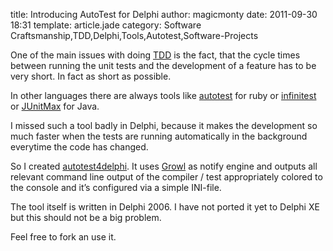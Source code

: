 title: Introducing AutoTest for Delphi
author: magicmonty
date: 2011-09-30 18:31
template: article.jade
category: Software Craftsmanship,TDD,Delphi,Tools,Autotest,Software-Projects

One of the main issues with doing [TDD](http://en.wikipedia.org/wiki/Test-driven_development) is the fact, that the cycle times between running the unit tests and the development of a feature has to be very short. In fact as short as possible.

In other languages there are always tools like [autotest](http://www.zenspider.com/ZSS/Products/ZenTest/) for ruby or [infinitest](http://infinitest.github.com/) or [JUnitMax](http://www.junitmax.com/) for Java.

I missed such a tool badly in Delphi, because it makes the development so much faster when the tests are running automatically in the background everytime the code has changed.

So I created [autotest4delphi](http://github.com/magicmonty/autotest4delphi). It uses [Growl](http://www.growlforwindows.com/gfw/default.aspx) as notify engine and outputs all relevant command line output of the compiler / test appropriately colored to the console and it’s configured via a simple INI-file.

The tool itself is written in Delphi 2006. I have not ported it yet to Delphi XE but this should not be a big problem.

Feel free to fork an use it.